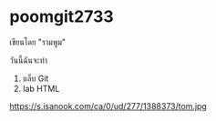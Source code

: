 # poomgit2733


เขียนโดย "รามพูม"

วันนี้ฉันจะทำ
1. แล็บ Git
2. lab HTML
   
![]()https://s.isanook.com/ca/0/ud/277/1388373/tom.jpg
